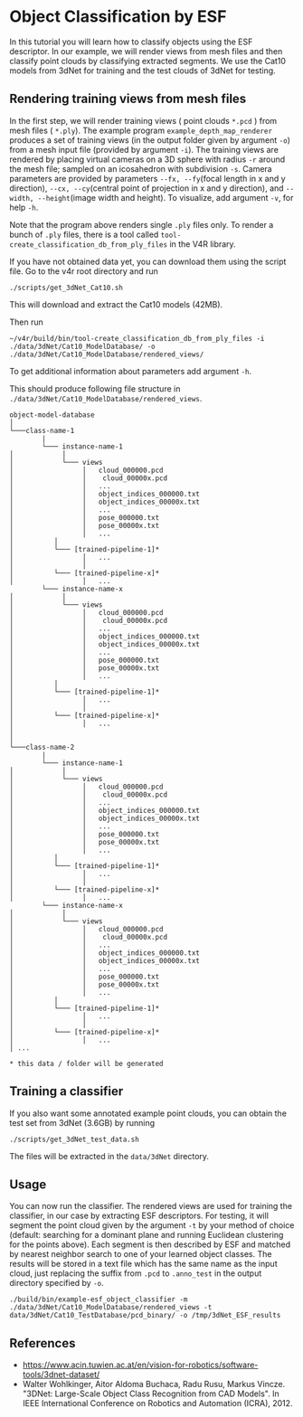 # Object Classification by ESF

In this tutorial you will learn how to classify objects using the ESF descriptor. In our example, we will render views from mesh files and then classify point clouds by classifying extracted segments. We use the Cat10 models from 3dNet for training and the test clouds of 3dNet for testing.


## Rendering training views from mesh files
In the first step, we will render training views ( point clouds `*.pcd` ) from mesh files ( `*.ply`). The example program `example_depth_map_renderer` produces a set of training views (in the output folder given by argument `-o`) from a mesh input file (provided by argument `-i`). The training views are rendered by placing virtual cameras on a 3D sphere with radius `-r` around the mesh file; sampled on an icosahedron with subdivision `-s`. Camera parameters are provided by parameters `--fx, --fy`(focal length in x and y direction), `--cx, --cy`(central point of projection in x and y direction), and `--width, --height`(image width and height). To visualize, add argument `-v`, for help `-h`.

Note that the program above renders single `.ply` files only. To render a bunch of `.ply` files, there is a tool called `tool-create_classification_db_from_ply_files` in the V4R library. 

If you have not obtained data yet, you can download them using the script file. Go to the v4r root directory and run
```
./scripts/get_3dNet_Cat10.sh
```
This will download and extract the Cat10 models (42MB).

Then run 

```
~/v4r/build/bin/tool-create_classification_db_from_ply_files -i ./data/3dNet/Cat10_ModelDatabase/ -o ./data/3dNet/Cat10_ModelDatabase/rendered_views/

```
To get additional information about parameters add argument `-h`.

This should produce following file structure in `./data/3dNet/Cat10_ModelDatabase/rendered_views`.


```
object-model-database  
│
└───class-name-1
        |
        └─── instance-name-1
│            │
│            └─── views
│                 │   cloud_000000.pcd
│                 │    cloud_00000x.pcd
│                 │   ...
│                 │   object_indices_000000.txt
│                 │   object_indices_00000x.txt
│                 │   ...
│                 │   pose_000000.txt
│                 │   pose_00000x.txt
│                 │   ...
│          │
│          └─── [trained-pipeline-1]*
│                 │   ...
│                 │
│          └─── [trained-pipeline-x]*
│                 │   ...
        └─── instance-name-x
│            │
│            └─── views
│                 │   cloud_000000.pcd
│                 │    cloud_00000x.pcd
│                 │   ...
│                 │   object_indices_000000.txt
│                 │   object_indices_00000x.txt
│                 │   ...
│                 │   pose_000000.txt
│                 │   pose_00000x.txt
│                 │   ...
│          │
│          └─── [trained-pipeline-1]*
│                 │   ...
│                 │
│          └─── [trained-pipeline-x]*
│                 │   ...
│   
│
└───class-name-2
        |
        └─── instance-name-1
│            │
│            └─── views
│                 │   cloud_000000.pcd
│                 │    cloud_00000x.pcd
│                 │   ...
│                 │   object_indices_000000.txt
│                 │   object_indices_00000x.txt
│                 │   ...
│                 │   pose_000000.txt
│                 │   pose_00000x.txt
│                 │   ...
│          │
│          └─── [trained-pipeline-1]*
│                 │   ...
│                 │
│          └─── [trained-pipeline-x]*
│                 │   ...
        └─── instance-name-x
│            │
│            └─── views
│                 │   cloud_000000.pcd
│                 │    cloud_00000x.pcd
│                 │   ...
│                 │   object_indices_000000.txt
│                 │   object_indices_00000x.txt
│                 │   ...
│                 │   pose_000000.txt
│                 │   pose_00000x.txt
│                 │   ...
│          │
│          └─── [trained-pipeline-1]*
│                 │   ...
│                 │
│          └─── [trained-pipeline-x]*
│                 │   ...
│ ...
```
`* this data / folder will be generated`


## Training a classifier  


If you also want some annotated example point clouds, you can obtain the test set from 3dNet (3.6GB) by running

```
./scripts/get_3dNet_test_data.sh
```

The files will be extracted in the `data/3dNet` directory.

## Usage
You can now run the classifier. The rendered views are used for training the classifier, in our case by extracting ESF descriptors. For testing, it will segment the point cloud given by the argument `-t` by your method of choice (default: searching for a dominant plane and running Euclidean clustering for the points above). Each segment is then described by ESF and matched by nearest neighbor search to one of your learned object classes. The results will be stored in a text file which has the same name as the input cloud, just replacing the suffix from `.pcd` to `.anno_test` in the output directory specified by `-o`.  
```
./build/bin/example-esf_object_classifier -m ./data/3dNet/Cat10_ModelDatabase/rendered_views -t data/3dNet/Cat10_TestDatabase/pcd_binary/ -o /tmp/3dNet_ESF_results
```

## References
* https://www.acin.tuwien.ac.at/en/vision-for-robotics/software-tools/3dnet-dataset/
*  Walter Wohlkinger, Aitor Aldoma Buchaca, Radu Rusu, Markus Vincze. "3DNet: Large-Scale Object Class Recognition from CAD Models". In IEEE International Conference on Robotics and Automation (ICRA), 2012.
